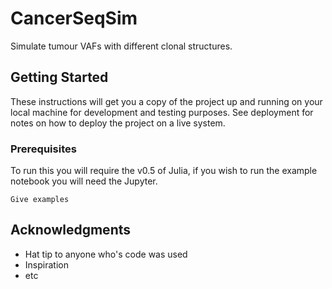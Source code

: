 # CancerSeqSim

Simulate tumour VAFs with different clonal structures.


## Getting Started

These instructions will get you a copy of the project up and running on your local machine for development and testing purposes. See deployment for notes on how to deploy the project on a live system.

### Prerequisites

To run this you will require the v0.5 of Julia, if you wish to run the example notebook you will need the Jupyter.

```
Give examples
```



## Acknowledgments

* Hat tip to anyone who's code was used
* Inspiration
* etc
